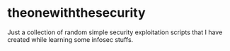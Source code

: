 # theonewiththesecurity

Just a collection of random simple security exploitation scripts that I have created while learning some infosec stuffs.
